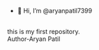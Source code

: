 - 👋 Hi, I’m @aryanpatil7399
 <br> 
this is my first repository.
<br>
Author-Aryan Patil
<!---
aryanpatil7399/aryanpatil7399 is a ✨ special ✨ repository because its `README.md` (this file) appears on your GitHub profile.
You can click the Preview link to take a look at your changes.
--->
